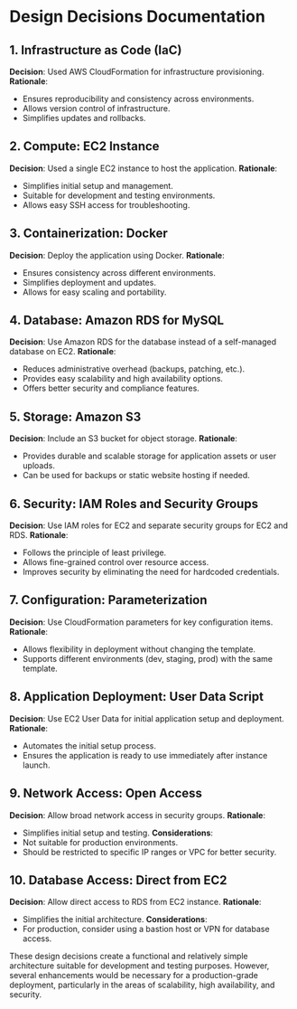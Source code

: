 # Design Decisions Documentation

## 1. Infrastructure as Code (IaC)
**Decision**: Used AWS CloudFormation for infrastructure provisioning.
**Rationale**: 
- Ensures reproducibility and consistency across environments.
- Allows version control of infrastructure.
- Simplifies updates and rollbacks.

## 2. Compute: EC2 Instance
**Decision**: Used a single EC2 instance to host the application.
**Rationale**:
- Simplifies initial setup and management.
- Suitable for development and testing environments.
- Allows easy SSH access for troubleshooting.

## 3. Containerization: Docker
**Decision**: Deploy the application using Docker.
**Rationale**:
- Ensures consistency across different environments.
- Simplifies deployment and updates.
- Allows for easy scaling and portability.

## 4. Database: Amazon RDS for MySQL
**Decision**: Use Amazon RDS for the database instead of a self-managed database on EC2.
**Rationale**:
- Reduces administrative overhead (backups, patching, etc.).
- Provides easy scalability and high availability options.
- Offers better security and compliance features.

## 5. Storage: Amazon S3
**Decision**: Include an S3 bucket for object storage.
**Rationale**:
- Provides durable and scalable storage for application assets or user uploads.
- Can be used for backups or static website hosting if needed.

## 6. Security: IAM Roles and Security Groups
**Decision**: Use IAM roles for EC2 and separate security groups for EC2 and RDS.
**Rationale**:
- Follows the principle of least privilege.
- Allows fine-grained control over resource access.
- Improves security by eliminating the need for hardcoded credentials.

## 7. Configuration: Parameterization
**Decision**: Use CloudFormation parameters for key configuration items.
**Rationale**:
- Allows flexibility in deployment without changing the template.
- Supports different environments (dev, staging, prod) with the same template.

## 8. Application Deployment: User Data Script
**Decision**: Use EC2 User Data for initial application setup and deployment.
**Rationale**:
- Automates the initial setup process.
- Ensures the application is ready to use immediately after instance launch.

## 9. Network Access: Open Access
**Decision**: Allow broad network access in security groups.
**Rationale**:
- Simplifies initial setup and testing.
**Considerations**:
- Not suitable for production environments.
- Should be restricted to specific IP ranges or VPC for better security.

## 10. Database Access: Direct from EC2
**Decision**: Allow direct access to RDS from EC2 instance.
**Rationale**:
- Simplifies the initial architecture.
**Considerations**:
- For production, consider using a bastion host or VPN for database access.

These design decisions create a functional and relatively simple architecture suitable for development and testing purposes. However, several enhancements would be necessary for a production-grade deployment, particularly in the areas of scalability, high availability, and security.